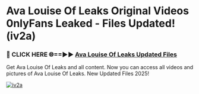 # Ava Louise Of Leaks Original Videos 0nlyFans Leaked - Files Updated! (iv2a)

<h3>🔴 CLICK HERE 🌐==►► <a href="https://tinyurl.com/2wckxsce" rel="nofollow">Ava Louise Of Leaks Updated Files</a></h3>

Get Ava Louise Of Leaks and all content. Now you can access all videos and pictures of Ava Louise Of Leaks. New Updated Files 2025!

[![iv2a](https://i.imgur.com/AFduVYN.gif)](https://tinyurl.com/2wckxsce)
